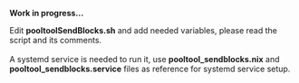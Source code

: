 **Work in progress...**

Edit **pooltoolSendBlocks.sh** and add needed variables, please read the script and its comments.
<br/>
<br/>
A systemd service is needed to run it, use **pooltool_sendblocks.nix** and **pooltool_sendblocks.service** files as reference
for systemd service setup.
